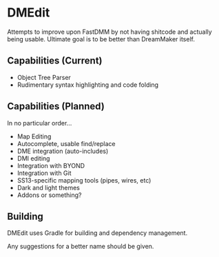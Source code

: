 # DMEdit
Attempts to improve upon FastDMM by not having shitcode and actually
being usable. Ultimate goal is to be better than DreamMaker itself.

## Capabilities (Current)
 - Object Tree Parser
 - Rudimentary syntax highlighting and code folding
 
## Capabilities (Planned)
In no particular order...
 - Map Editing
 - Autocomplete, usable find/replace
 - DME integration (auto-includes)
 - DMI editing
 - Integration with BYOND
 - Integration with Git
 - SS13-specific mapping tools (pipes, wires, etc)
 - Dark and light themes
 - Addons or something?
 
## Building
DMEdit uses Gradle for building and dependency management.

Any suggestions for a better name should be given.